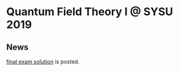 # Quantum Field Theory I @ SYSU 2019

## News

[final exam solution](2019Fall_QFT1_final_solution.pdf) is posted.

